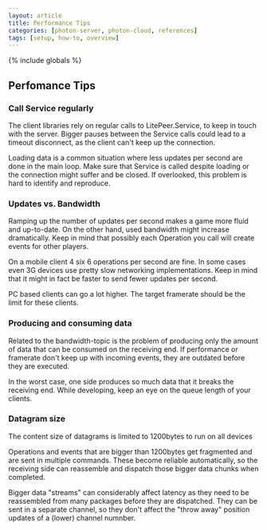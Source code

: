 ```yaml
---
layout: article
title: Performance Tips
categories: [photon-server, photon-cloud, references]
tags: [setup, how-to, overview]
---
```

{% include globals %}

Perfomance Tips
---------------

### Call Service regularly

The client libraries rely on regular calls to LitePeer.Service, to keep
in touch with the server. Bigger pauses between the Service calls could
lead to a timeout disconnect, as the client can't keep up the
connection.

Loading data is a common situation where less updates per second are
done in the main loop. Make sure that Service is called despite loading
or the connection might suffer and be closed. If overlooked, this
problem is hard to identify and reproduce.

### Updates vs. Bandwidth

Ramping up the number of updates per second makes a game more fluid and
up-to-date. On the other hand, used bandwidth might increase
dramatically. Keep in mind that possibly each Operation you call will
create events for other players.

On a mobile client 4 six 6 operations per second are fine. In some cases
even 3G devices use pretty slow networking implementations. Keep in mind
that it might in fact be faster to send fewer updates per second.

PC based clients can go a lot higher. The target framerate should be the
limit for these clients.

### Producing and consuming data

Related to the bandwidth-topic is the problem of producing only the
amount of data that can be consumed on the receiving end. If performance
or framerate don't keep up with incoming events, they are outdated
before they are executed.

In the worst case, one side produces so much data that it breaks the
receiving end. While developing, keep an eye on the queue length of your
clients.

### Datagram size

The content size of datagrams is limited to 1200bytes to run on all
devices

Operations and events that are bigger than 1200bytes get fragmented and
are sent in multiple commands. These become reliable automatically, so
the receiving side can reassemble and dispatch those bigger data chunks
when completed.

Bigger data "streams" can considerably affect latency as they need to be
reassembled from many packages before they are dispatched. They can be
sent in a separate channel, so they don't affect the "throw away"
position updates of a (lower) channel numnber.
